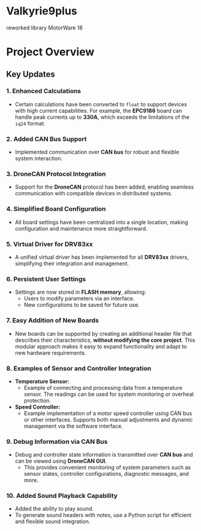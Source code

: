 # Valkyrie9plus
reworked library MotorWare 18

# Project Overview

## Key Updates

### 1. Enhanced Calculations
- Certain calculations have been converted to `float` to support devices with high current capabilities. For example, the **EPC9186** board can handle peak currents up to **330A**, which exceeds the limitations of the `iq24` format.

### 2. Added CAN Bus Support
- Implemented communication over **CAN bus** for robust and flexible system interaction.

### 3. DroneCAN Protocol Integration
- Support for the **DroneCAN** protocol has been added, enabling seamless communication with compatible devices in distributed systems.

### 4. Simplified Board Configuration
- All board settings have been centralized into a single location, making configuration and maintenance more straightforward.

### 5. Virtual Driver for DRV83xx
- A unified virtual driver has been implemented for all **DRV83xx** drivers, simplifying their integration and management.

### 6. Persistent User Settings
- Settings are now stored in **FLASH memory**, allowing:
  - Users to modify parameters via an interface.
  - New configurations to be saved for future use.

### 7. Easy Addition of New Boards
- New boards can be supported by creating an additional header file that describes their characteristics, **without modifying the core project**. This modular approach makes it easy to expand functionality and adapt to new hardware requirements.

### 8. Examples of Sensor and Controller Integration
- **Temperature Sensor:**
  - Example of connecting and processing data from a temperature sensor. The readings can be used for system monitoring or overheat protection.
- **Speed Controller:**
  - Example implementation of a motor speed controller using CAN bus or other interfaces. Supports both manual adjustments and dynamic management via the software interface.

### 9. Debug Information via CAN Bus
- Debug and controller state information is transmitted over **CAN bus** and can be viewed using **DroneCAN GUI**.
  - This provides convenient monitoring of system parameters such as sensor states, controller configurations, diagnostic messages, and more.

### 10. Added Sound Playback Capability
- Added the ability to play sound.
- To generate sound headers with notes, use a Python script for efficient and flexible sound integration.
